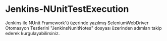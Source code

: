 # Jenkins-NUnitTestExecution
Jenkins ile NUnit Framework'ü üzerinde yazılmış SeleniumWebDriver Otomasyon Testlerini "JenkinsNunitNotes" dosyası üzerinden adımları takip ederek kurgulayabilirsiniz.
